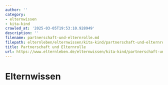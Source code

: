 ```yaml
---
author: ''
category:
- elternwissen
- kita-kind
crawled_at: '2025-03-05T19:53:10.928949'
description: ''
filename: partnerschaft-und-elternrolle.md
filepath: elternleben/elternwissen/kita-kind/partnerschaft-und-elternrolle.md
title: Partnerschaft und Elternrolle
url: https://www.elternleben.de/elternwissen/kita-kind/partnerschaft-und-elternrolle/
---
```


#  Elternwissen

